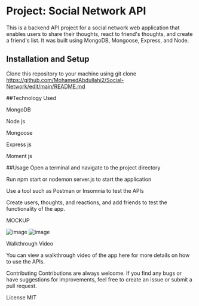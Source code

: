 # Project: Social Network API

This is a backend API project for a social network web application that enables users to share their thoughts, react to friend's thoughts, and create a friend's list. It was built using MongoDB, Mongoose, Express, and Node.

## Installation and Setup

Clone this repository to your machine using git clone https://github.com/MohamedAbdullahi2/Social-Network/edit/main/README.md


##Technology Used

MongoDB

Node js

Mongoose 

Express js

Moment js

##Usage
Open a terminal and navigate to the project directory

Run npm start or nodemon server.js to start the application

Use a tool such as Postman or Insomnia to test the APIs

Create users, thoughts, and reactions, and add friends to test the functionality of the app.

MOCKUP 

![image](https://user-images.githubusercontent.com/118404373/231627154-c146e6a1-f8d5-4f07-b058-6d76121e9660.png)
![image](https://user-images.githubusercontent.com/118404373/231627274-10d7a764-8b91-47f0-b131-a269e75e3a9b.png)




Walkthrough Video

You can view a walkthrough video of the app here for more details on how to use the APIs.


Contributing
Contributions are always welcome. If you find any bugs or have suggestions for improvements, feel free to create an issue or submit a pull request.

License
MIT
